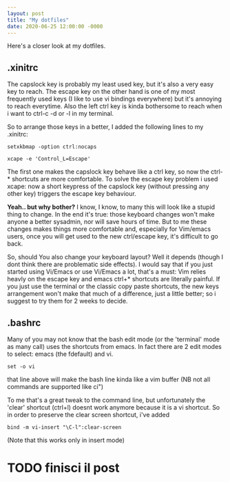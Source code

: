 ```yaml
---
layout: post
title: "My dotfiles"
date: 2020-06-25 12:00:00 -0000
---
```

Here's a closer look at my dotfiles.

## .xinitrc
The capslock key is probably my least used key, but it's also a very easy key to reach. 
The escape key on the other hand is one of my most frequently used keys (I like to use vi bindings everywhere) but it's annoying to reach everytime.
Also the left ctrl key is kinda bothersome to reach when i want to ctrl-c -d or -l in my terminal.

So to arrange those keys in a better, I added the following lines to my .xinitrc:
```
setxkbmap -option ctrl:nocaps

xcape -e 'Control_L=Escape'
```

The first one makes the capslock key behave like a ctrl key, so now the ctrl-\* shortcuts are more comfortable.
To solve the escape key problem i used xcape: now a short keypress of the capslock key (without pressing any other key) triggers the escape key behaviour.

**Yeah.. but why bother?**
I know, I know, to many this will look like a stupid thing to change. In the end it's true: those keyboard changes won't make anyone a better sysadmin, nor will save hours of time.
But to me these changes makes things more comfortable and, especially for Vim/emacs users, once you will get used to the new ctrl/escape key, it's difficult to go back.

So, should You also change your keyboard layout? Well it depends (though I dont think there are problematic side effects).
I would say that if you just started using Vi/Emacs or use Vi/Emacs a lot, that's a must: Vim relies heavly on the escape key and emacs ctrl+\* shortcuts are literally painful.
If you just use the terminal or the classic copy paste shortcuts, the new keys arrangement won't make that much of a difference, just a little better; so i suggest to try them for 2 weeks to decide.

## .bashrc
Many of you may not know that the bash edit mode (or the 'terminal' mode as many call) uses the shortcuts from emacs.
In fact there are 2 edit modes to select: emacs (the fdefault) and vi.

```
set -o vi
``` 
that line above will make the bash line kinda like a vim buffer (NB not all commands are supported like ci")

To me that's a great tweak to the command line, but unfortunately the 'clear' shortcut (ctrl+l) doesnt work anymore because it is a vi shortcut.
So in order to preserve the clear screen shortcut, i've added 

```
bind -m vi-insert "\C-l":clear-screen
```

(Note that this works only in insert mode)


# TODO finisci il post

